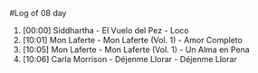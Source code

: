 #Log of 08 day

1. [00:00] Siddhartha - El Vuelo del Pez - Loco
1. [10:01] Mon Laferte - Mon Laferte (Vol. 1) - Amor Completo
1. [10:05] Mon Laferte - Mon Laferte (Vol. 1) - Un Alma en Pena
1. [10:06] Carla Morrison - Déjenme Llorar - Déjenme Llorar

